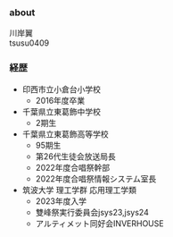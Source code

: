 ### about
川岸翼  
tsusu0409

### 経歴
* 印西市立小倉台小学校
  * 2016年度卒業
* 千葉県立東葛飾中学校  
  * 2期生
* 千葉県立東葛飾高等学校
  * 95期生
  * 第26代生徒会放送局長
  * 2022年度合唱祭幹部
  * 2022年度合唱祭情報システム室長
* 筑波大学 理工学群 応用理工学類
  * 2023年度入学
  * 雙峰祭実行委員会jsys23,jsys24
  * アルティメット同好会INVERHOUSE
